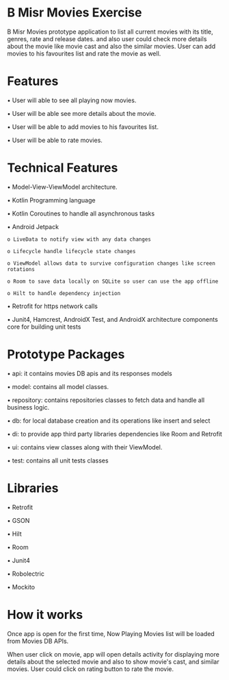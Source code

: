 # B Misr Movies Exercise 

B Misr Movies prototype application to list all current movies with its title, genres, rate and release dates. 
and also user could check more details about the movie like movie cast and also the similar movies. User can add movies to his favourites list and rate the movie as well.

# Features 

•	User will able to see all playing now movies.

•	User will be able see more details about the movie.

•	User will be able to add movies to his favourites list. 

•	User will be able to rate movies. 


# Technical Features

•	Model-View-ViewModel architecture.

•	Kotlin Programming language 

•	Kotlin Coroutines to handle all asynchronous tasks   

•	Android Jetpack

    o LiveData to notify view with any data changes
  
    o Lifecycle handle lifecycle state changes 
  
    o ViewModel allows data to survive configuration changes like screen rotations 
  
    o Room to save data locally on SQLite so user can use the app offline 
  
    o Hilt to handle dependency injection 
  
•	Retrofit for https network calls

•	Junit4, Hamcrest, AndroidX Test, and AndroidX architecture components core for building unit tests

# Prototype Packages 

•	api: it contains movies DB apis and its responses models

•	model: contains all model classes.

•	repository: contains repositories classes to fetch data and handle all business logic.

•	db: for local database creation and its operations like insert and select

•	di: to provide app third party libraries dependencies like Room and Retrofit

•	ui: contains view classes along with their ViewModel.

•	test: contains all unit tests classes

# Libraries

•	Retrofit 

•	GSON

•	Hilt

•	Room

•	Junit4

•	Robolectric

•	Mockito

# How it works 

Once app is open for the first time, Now Playing Movies list will be loaded from Movies DB APIs.

When user click on movie, app will open details activity for displaying more details about the selected movie and also to show movie's cast, and similar movies. 
User could click on rating button to rate the movie.


